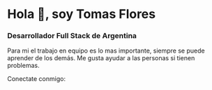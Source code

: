   # Hola 👋, soy Tomas Flores

### Desarrollador Full Stack de Argentina

Para mi el trabajo en equipo es lo mas importante, siempre se puede aprender de los demás. Me gusta ayudar a las personas si tienen problemas.

Conectate conmigo:
